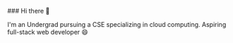 
<p style>### Hi there 👋

I'm an Undergrad pursuing a CSE specializing in cloud computing. Aspiring full-stack web developer 😄

